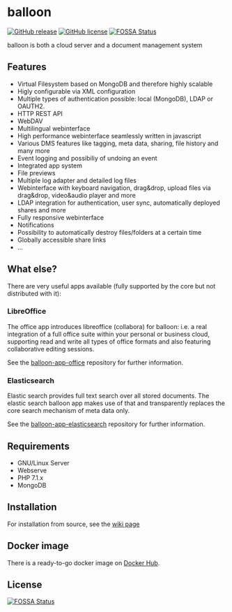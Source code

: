 # balloon
[![GitHub release](https://img.shields.io/github/release/gyselroth/balloon.svg)](https://github.com/gyselroth/balloon/releases)
[![GitHub license](https://img.shields.io/badge/license-GPL-blue.svg)](https://raw.githubusercontent.com/gyselroth/balloon/master/LICENSE)
[![FOSSA Status](https://app.fossa.io/api/projects/git%2Bgithub.com%2Fgyselroth%2Fballoon.svg?type=shield)](https://app.fossa.io/projects/git%2Bgithub.com%2Fgyselroth%2Fballoon?ref=badge_shield)

balloon is both a cloud server and a document management system

## Features

* Virtual Filesystem based on MongoDB and therefore highly scalable
* Higly configurable via XML configuration
* Multiple types of authentication possible: local (MongoDB), LDAP or OAUTH2. 
* HTTP REST API
* WebDAV
* Multilingual webinterface
* High performance webinterface seamlessly written in javascript
* Various DMS features like tagging, meta data, sharing, file history and many more
* Event logging and possibiliy of undoing an event
* Integrated app system
* File previews
* Multiple log adapter and detailed log files
* Webinterface with keyboard navigation, drag&drop, upload files via drag&drop, video&audio player and more
* LDAP integration for authentication, user sync, automatically deployed shares and more
* Fully responsive webinterface
* Notifications
* Possibility to automatically destroy files/folders at a certain time
* Globally accessible share links
* ...

## What else?

There are very useful apps available (fully supported by the core but not distributed with it):

### LibreOffice

The office app introduces libreoffice (collabora) for balloon: i.e. a real integration of a full office suite within your personal or business cloud, supporting read and write all types of office formats and also featuring collaborative editing sessions.

See the [balloon-app-office](https://github.com/gyselroth/balloon-app-office) repository for further information.

### Elasticsearch

Elastic search provides full text search over all stored documents. The elastic search balloon app makes use of that and transparently replaces the core search mechanism of meta data only.

See the [balloon-app-elasticsearch](https://github.com/gyselroth/balloon-app-elasticsearch) repository for further information.

## Requirements

* GNU/Linux Server
* Webserve
* PHP 7.1.x
* MongoDB

## Installation

For installation from source, see the [wiki page](https://github.com/gyselroth/balloon/wiki/Install-balloon-from-source-(v1))

## Docker image

There is a ready-to-go docker image on [Docker Hub](https://hub.docker.com/r/gyselroth/balloon/).


## License
[![FOSSA Status](https://app.fossa.io/api/projects/git%2Bgithub.com%2Fgyselroth%2Fballoon.svg?type=large)](https://app.fossa.io/projects/git%2Bgithub.com%2Fgyselroth%2Fballoon?ref=badge_large)